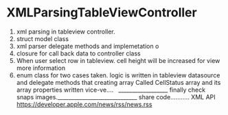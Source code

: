# XMLParsingTableViewController
1) xml parsing in tableview controller.
2) struct model class
3) xml parser delegate methods and implemetation o
4) closure for call back data to controller class 
5) When user select row in tableview. cell height will be increased for view more information
6) enum class for two cases taken. logic is written in tableview datasource and delegate methods
   that creating array Called CellStatus array and its array properties written vice-ve....
   __________________ finally check snaps images._____________________________ share code...........
XML API
https://developer.apple.com/news/rss/news.rss

